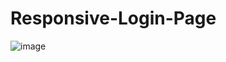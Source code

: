 # Responsive-Login-Page

![image](https://user-images.githubusercontent.com/114645429/215954248-57e4ccc6-208b-4ab5-965e-9edf1569737b.png)

